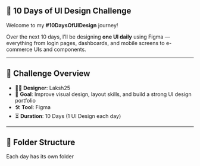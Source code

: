 ## 🎨 10 Days of UI Design Challenge

Welcome to my **#10DaysOfUIDesign** journey!  

Over the next 10 days, I’ll be designing **one UI daily** using Figma — everything from login pages, dashboards, and mobile screens to e-commerce UIs and components.

---

## 📅 Challenge Overview

- 👨‍🎨 **Designer**: Laksh25
- 🧠 **Goal**: Improve visual design, layout skills, and build a strong UI design portfolio
- 🛠 **Tool**: Figma
- ⏳ **Duration**: 10 Days (1 UI Design each day)

---

## 📁 Folder Structure

Each day has its own folder
